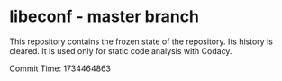# libeconf - master branch

This repository contains the frozen state of the repository.
Its history is cleared. It is used only for static code
analysis with Codacy.

Commit Time: 1734464863